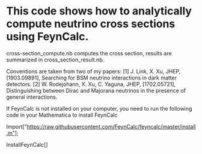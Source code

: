# This code shows how to analytically compute neutrino cross sections using FeynCalc.


cross-section_compute.nb computes the cross section,
results are summarized in cross_section_result.nb.

Conventions are taken from two of my papers:
[1] J. Link, X. Xu, JHEP, [1903.09891],
Searching for BSM neutrino interactions in dark matter detectors.
[2] W. Rodejohann, X. Xu, C. Yaguna, JHEP, [1702.05721],
Distinguishing between Dirac and Majorana neutrinos in the presence of general interactions.

If FeynCalc is not installed on your computer, you need to run the following code in your Mathematica to install FeynCalc

Import["https://raw.githubusercontent.com/FeynCalc/feyncalc/master/install.m"];

InstallFeynCalc[]



